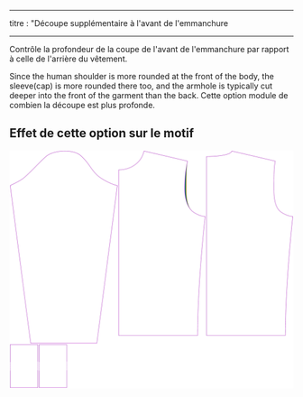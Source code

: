 - - -
titre : "Découpe supplémentaire à l'avant de l'emmanchure
- - -

Contrôle la profondeur de la coupe de l'avant de l'emmanchure par rapport à celle de l'arrière du vêtement.

Since the human shoulder is more rounded at the front of the body, the sleeve(cap) is more rounded there too, and the armhole is typically cut deeper into the front of the garment than the back. Cette option module de combien la découpe est plus profonde.

## Effet de cette option sur le motif

![Cette image montre l'effet de cette option en superposant plusieurs variantes qui ont une valeur différente pour cette option](sven_frontarmholedeeper_sample.svg "Effet de cette option sur le modèle")

